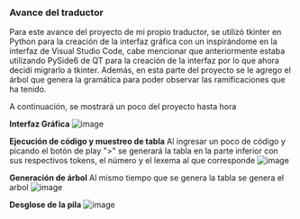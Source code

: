 ### Avance del traductor

Para este avance del proyecto de mi propio traductor, se utilizó tkinter en Python para la creación de la interfaz gráfica con un inspirándome en la interfaz de Visual Studio Code, cabe mencionar que anteriormente estaba utilizando PySide6 de QT para la creación de la interfaz por lo que ahora decidí migrarlo a tkinter.
Además, en esta parte del proyecto se le agrego el árbol que genera la gramática para poder observar las ramificaciones que ha tenido.

A continuación, se mostrará un poco del proyecto hasta hora

**Interfaz Gráfica**
![image](https://github.com/user-attachments/assets/f1e13bb8-a151-4e0c-85b8-915d34703a08)


**Ejecución de código y muestreo de tabla**
Al ingresar un poco de código y picando el botón de play ">" se generará la tabla en la parte inferior con sus respectivos tokens, el número y el lexema al que corresponde 
![image](https://github.com/user-attachments/assets/92bd3054-e80d-496b-ac8c-9243ecfa6fa1)

**Generación de árbol**
Al mismo tiempo que se genera la tabla se genera el arbol
![image](https://github.com/user-attachments/assets/59d04a45-3b40-4de8-a7fb-11abcd5ab864)

**Desglose de la pila**
![image](https://github.com/user-attachments/assets/360b384c-232e-4ea5-b35a-488fd98b5eaf)

